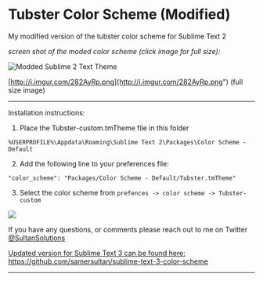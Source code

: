 Tubster Color Scheme (Modified) 
===================

My modified version of the tubster color scheme for Sublime Text 2



*screen shot of the moded color scheme (click image for full size):*



![Modded Sublime 2 Text Theme](http://i.imgur.com/282AyRpl.jpg)

[http://i.imgur.com/282AyRp.png](http://i.imgur.com/282AyRp.png") (full size image)


----------




Installation instructions:

1) Place the Tubster-custom.tmTheme file in this folder

`
%USERPROFILE%\Appdata\Roaming\Sublime Text 2\Packages\Color Scheme - Default
`



2) Add the following line to your preferences file: 


`"color_scheme": "Packages/Color Scheme - Default/Tubster.tmTheme"`


3) Select the color scheme from 
`
prefences -> color scheme -> Tubster-custom `

![](http://i.imgur.com/OxRkqGVl.jpg)

If you have any questions, or comments please reach out to me on Twitter <a href="https://twitter.com/sultansolutions"> @SultanSolutions 

Updated version for Sublime Text 3 can be found here: https://github.com/samersultan/sublime-text-3-color-scheme

----

